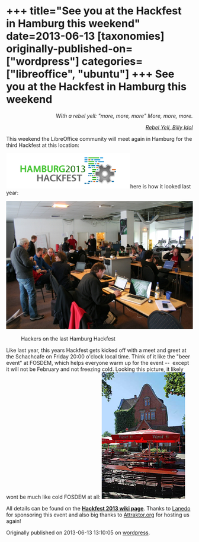 +++
title="See you at the Hackfest in Hamburg this weekend"
date=2013-06-13
[taxonomies]
originally-published-on=["wordpress"]
categories=["libreoffice", "ubuntu"]
+++
See you at the Hackfest in Hamburg this weekend
===============================================

<p style="text-align:right;"><em>With a rebel yell: "more, more, more"</em>
<em> More, more, more.</em></p>
<p style="text-align:right;"><em><a href="http://www.youtube.com/watch?v=QRuxumuEHeg">Rebel Yell, Billy Idol</a></em></p>
This weekend the LibreOffice community will meet again in Hamburg for the third Hackfest at this location:

<a href="https://wiki.documentfoundation.org/Hackfest/Hamburg2013"><img class="aligncenter size-full wp-image-504" alt="335px-HHHackfest2013" src="/static/img/wp/2013/06/335px-hhhackfest2013.png" width="335" height="94" /></a>here is how it looked last year:

<a href="https://wiki.documentfoundation.org/Hackfest/Hamburg2013"><img class="aligncenter size-full wp-image-505" alt="Hackers at Hackfest Hamburg 2012" src="/static/img/wp/2013/06/880pxhackfesthamburg2012.jpg" width="519" height="345" /></a>

<dl class="wp-caption aligncenter" id="" style="width:3466px;"><dt class="wp-caption-dt"></dt><dd class="wp-caption-dd">Hackers on the last Hamburg Hackfest</dd></dl>Like last year, this years Hackfest gets kicked off with a meet and greet at the Schachcafe on Friday 20:00 o'clock local time. Think of it like the "beer event" at FOSDEM, which helps everyone warm up for the event --  except it will not be February and not freezing cold. Looking this picture, it likely wont be much like cold FOSDEM at all:

<img class="aligncenter size-full wp-image-506" alt="Schachcafe" src="/static/img/wp/2013/06/schachcafe.jpg" width="225" height="341" />

All details can be found on the <strong><a href="https://wiki.documentfoundation.org/Hackfest/Hamburg2013">Hackfest 2013 wiki page</a></strong>. Thanks to <a href="http://www.lanedo.com/">Lanedo</a> for sponsoring this event and also big thanks to <a href="http://blog.attraktor.org/">Attraktor.org</a> for hosting us again!

Originally published on 2013-06-13 13:10:05 on [wordpress](https://skyfromme.wordpress.com/2013/06/13/see-you-at-the-hackfest-in-hamburg-this-weekend/).

